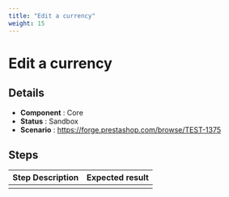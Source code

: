 ```yaml
---
title: "Edit a currency"
weight: 15
---
```


# Edit a currency
## Details
* **Component** : Core
* **Status** : Sandbox
* **Scenario** : https://forge.prestashop.com/browse/TEST-1375

## Steps
| Step Description | Expected result |
| ----- | ----- |
|  |  |
